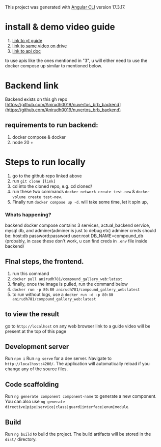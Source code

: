 
This project was generated with [Angular CLI](https://github.com/angular/angular-cli) version 17.3.17.
# install & demo video guide
1. [link to yt guide](https://youtu.be/G-5pEwAW_Gc)
2. [link to same video on drive](https://drive.google.com/file/d/1F8qcySw6K-4v0HcL43gG0dDVjuj4nro9/view?usp=sharing)
3. [link to api doc](https://documenter.getpostman.com/view/37552337/2sB2qcCfpC)

to use apis like the ones mentioned in "3", u will either need to use the docker compose up similar to mentioned below.

# Backend link
Backend exists on this gh repo
[https://github.com/Anirudh0019/nuvertos_brb_backend](https://github.com/Anirudh0019/nuvertos_brb_backend)
## requirements to run backend:
1. docker compose & docker
2. node 20 +

# Steps to run locally
1. go to the github repo linked above
2. run `git clone [link]`
3. cd into the cloned repo, e.g. cd cloned/
4. run these two commands `docker network create test-new` & `docker volume create test-new`.
5. Finally run `docker compose up -d`.
will take some time, let it spin up,
### Whats happening?
backend docker compose contains 3 services, actual_backend service, mysql db, and adminer(adminer is just to debug etc)
adminer creds should be:
host:db 
password:password
user:root 
DB_NAME=compound_db
(probably, in case these don't work, u can find creds in `.env` file inside backend/
## FInal steps, the frontend.
1. run this command
2. `docker pull anirudh781/compound_gallery_web:latest`
3. finally, once the image is pulled, run the command below
4. `docker run -p 80:80 anirudh781/compound_gallery_web:latest`
5. to run without logs, use a `docker run -d -p 80:80 anirudh781/compound_gallery_web:latest`

## to view the result
go to `http://localhost` on any web browser
link to a guide video will be present at the top of this page


## Development server
Run `npm i`
Run `ng serve` for a dev server. Navigate to `http://localhost:4200/`. The application will automatically reload if you change any of the source files.

## Code scaffolding

Run `ng generate component component-name` to generate a new component. You can also use `ng generate directive|pipe|service|class|guard|interface|enum|module`.

## Build

Run `ng build` to build the project. The build artifacts will be stored in the `dist/` directory.


